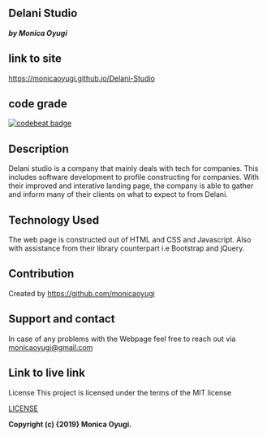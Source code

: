 ## Delani Studio
___by Monica Oyugi___

## link to site

https://monicaoyugi.github.io/Delani-Studio

## code grade

[![codebeat badge](https://codebeat.co/badges/e64d092f-8109-4585-bdde-77df3f2c4ff5)](https://codebeat.co/projects/github-com-monicaoyugi-delani-studio-master)


## Description
Delani studio is a company that mainly deals with tech for companies. This includes software development to profile constructing for companies. With their improved and interative landing page, the company is able to gather and inform many of their clients on what to expect to from Delani.

## Technology Used
The web page is constructed out of HTML and CSS and Javascript. Also with assistance from their library counterpart i.e Bootstrap and jQuery.


## Contribution
Created by https://github.com/monicaoyugi

## Support and contact
In case of any problems with the Webpage feel free to reach out via monicaoyugi@gmail.com

## Link to live link
License
This project is licensed under the terms of the MIT license

[LICENSE](LICENSE)


__Copyright (c) {2019} Monica Oyugi.__
